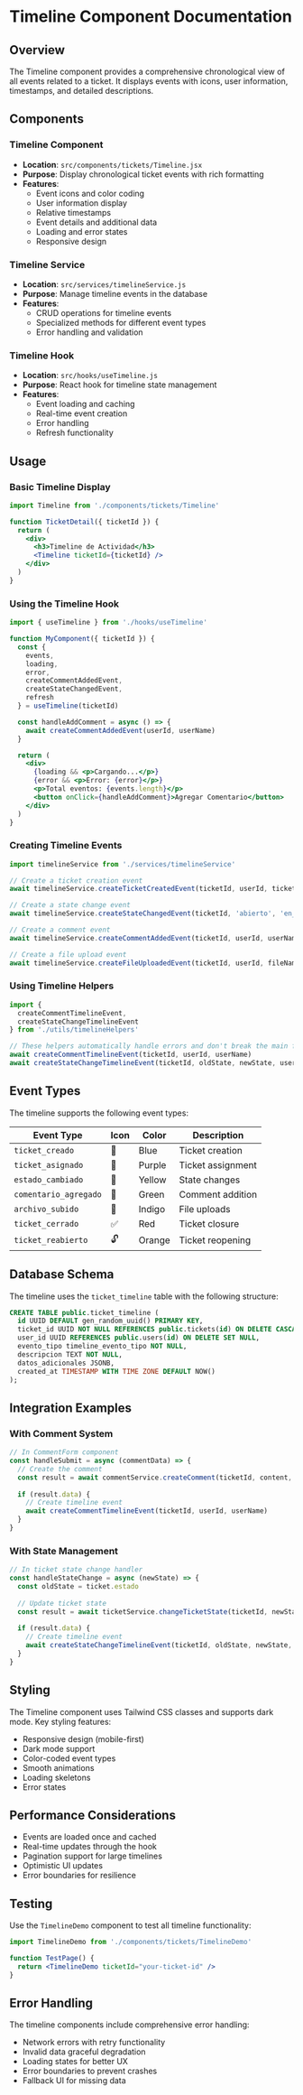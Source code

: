 # Timeline Component Documentation

## Overview

The Timeline component provides a comprehensive chronological view of all events related to a ticket. It displays events with icons, user information, timestamps, and detailed descriptions.

## Components

### Timeline Component
- **Location**: `src/components/tickets/Timeline.jsx`
- **Purpose**: Display chronological ticket events with rich formatting
- **Features**:
  - Event icons and color coding
  - User information display
  - Relative timestamps
  - Event details and additional data
  - Loading and error states
  - Responsive design

### Timeline Service
- **Location**: `src/services/timelineService.js`
- **Purpose**: Manage timeline events in the database
- **Features**:
  - CRUD operations for timeline events
  - Specialized methods for different event types
  - Error handling and validation

### Timeline Hook
- **Location**: `src/hooks/useTimeline.js`
- **Purpose**: React hook for timeline state management
- **Features**:
  - Event loading and caching
  - Real-time event creation
  - Error handling
  - Refresh functionality

## Usage

### Basic Timeline Display

```jsx
import Timeline from './components/tickets/Timeline'

function TicketDetail({ ticketId }) {
  return (
    <div>
      <h3>Timeline de Actividad</h3>
      <Timeline ticketId={ticketId} />
    </div>
  )
}
```

### Using the Timeline Hook

```jsx
import { useTimeline } from './hooks/useTimeline'

function MyComponent({ ticketId }) {
  const {
    events,
    loading,
    error,
    createCommentAddedEvent,
    createStateChangedEvent,
    refresh
  } = useTimeline(ticketId)

  const handleAddComment = async () => {
    await createCommentAddedEvent(userId, userName)
  }

  return (
    <div>
      {loading && <p>Cargando...</p>}
      {error && <p>Error: {error}</p>}
      <p>Total eventos: {events.length}</p>
      <button onClick={handleAddComment}>Agregar Comentario</button>
    </div>
  )
}
```

### Creating Timeline Events

```jsx
import timelineService from './services/timelineService'

// Create a ticket creation event
await timelineService.createTicketCreatedEvent(ticketId, userId, ticketNumber)

// Create a state change event
await timelineService.createStateChangedEvent(ticketId, 'abierto', 'en_progreso', userId)

// Create a comment event
await timelineService.createCommentAddedEvent(ticketId, userId, userName)

// Create a file upload event
await timelineService.createFileUploadedEvent(ticketId, userId, fileName, fileType)
```

### Using Timeline Helpers

```jsx
import { 
  createCommentTimelineEvent,
  createStateChangeTimelineEvent 
} from './utils/timelineHelpers'

// These helpers automatically handle errors and don't break the main flow
await createCommentTimelineEvent(ticketId, userId, userName)
await createStateChangeTimelineEvent(ticketId, oldState, newState, userId)
```

## Event Types

The timeline supports the following event types:

| Event Type | Icon | Color | Description |
|------------|------|-------|-------------|
| `ticket_creado` | 🎫 | Blue | Ticket creation |
| `ticket_asignado` | 👤 | Purple | Ticket assignment |
| `estado_cambiado` | 🔄 | Yellow | State changes |
| `comentario_agregado` | 💬 | Green | Comment addition |
| `archivo_subido` | 📎 | Indigo | File uploads |
| `ticket_cerrado` | ✅ | Red | Ticket closure |
| `ticket_reabierto` | 🔓 | Orange | Ticket reopening |

## Database Schema

The timeline uses the `ticket_timeline` table with the following structure:

```sql
CREATE TABLE public.ticket_timeline (
  id UUID DEFAULT gen_random_uuid() PRIMARY KEY,
  ticket_id UUID NOT NULL REFERENCES public.tickets(id) ON DELETE CASCADE,
  user_id UUID REFERENCES public.users(id) ON DELETE SET NULL,
  evento_tipo timeline_evento_tipo NOT NULL,
  descripcion TEXT NOT NULL,
  datos_adicionales JSONB,
  created_at TIMESTAMP WITH TIME ZONE DEFAULT NOW()
);
```

## Integration Examples

### With Comment System

```jsx
// In CommentForm component
const handleSubmit = async (commentData) => {
  // Create the comment
  const result = await commentService.createComment(ticketId, content, userId)
  
  if (result.data) {
    // Create timeline event
    await createCommentTimelineEvent(ticketId, userId, userName)
  }
}
```

### With State Management

```jsx
// In ticket state change handler
const handleStateChange = async (newState) => {
  const oldState = ticket.estado
  
  // Update ticket state
  const result = await ticketService.changeTicketState(ticketId, newState)
  
  if (result.data) {
    // Create timeline event
    await createStateChangeTimelineEvent(ticketId, oldState, newState, userId)
  }
}
```

## Styling

The Timeline component uses Tailwind CSS classes and supports dark mode. Key styling features:

- Responsive design (mobile-first)
- Dark mode support
- Color-coded event types
- Smooth animations
- Loading skeletons
- Error states

## Performance Considerations

- Events are loaded once and cached
- Real-time updates through the hook
- Pagination support for large timelines
- Optimistic UI updates
- Error boundaries for resilience

## Testing

Use the `TimelineDemo` component to test all timeline functionality:

```jsx
import TimelineDemo from './components/tickets/TimelineDemo'

function TestPage() {
  return <TimelineDemo ticketId="your-ticket-id" />
}
```

## Error Handling

The timeline components include comprehensive error handling:

- Network errors with retry functionality
- Invalid data graceful degradation
- Loading states for better UX
- Error boundaries to prevent crashes
- Fallback UI for missing data